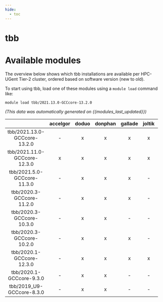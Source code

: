 ```yaml
---
hide:
  - toc
---
```


tbb
===

# Available modules


The overview below shows which tbb installations are available per HPC-UGent Tier-2 cluster, ordered based on software version (new to old).

To start using tbb, load one of these modules using a `module load` command like:

```shell
module load tbb/2021.13.0-GCCcore-13.2.0
```

*(This data was automatically generated on {{modules_last_updated}})*  

| |accelgor|doduo|donphan|gallade|joltik|shinx|
| :---: | :---: | :---: | :---: | :---: | :---: | :---: |
|tbb/2021.13.0-GCCcore-13.2.0|-|x|x|x|x|x|
|tbb/2021.11.0-GCCcore-12.3.0|x|x|x|x|x|x|
|tbb/2021.5.0-GCCcore-11.3.0|-|x|x|x|-|-|
|tbb/2020.3-GCCcore-11.2.0|-|x|x|x|-|-|
|tbb/2020.3-GCCcore-10.3.0|-|x|x|-|-|-|
|tbb/2020.3-GCCcore-10.2.0|-|x|x|x|-|-|
|tbb/2020.1-GCCcore-12.3.0|-|x|x|x|x|x|
|tbb/2020.1-GCCcore-9.3.0|-|x|x|-|-|-|
|tbb/2019_U9-GCCcore-8.3.0|-|x|x|-|-|-|
